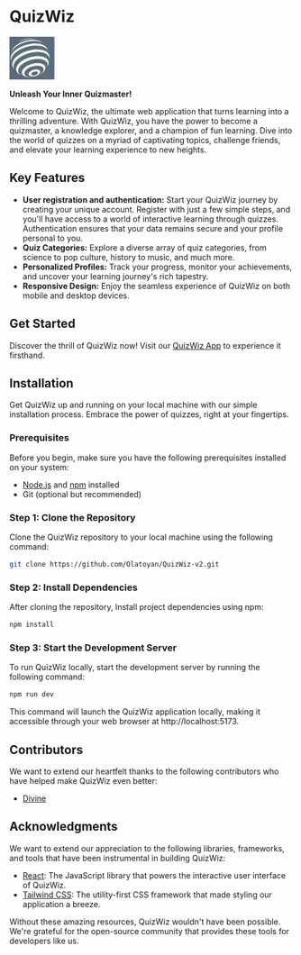# QuizWiz

![QuizWiz Logo](public/logo.jpeg)

**Unleash Your Inner Quizmaster!**

Welcome to QuizWiz, the ultimate web application that turns learning into a thrilling adventure. With QuizWiz, you have the power to become a quizmaster, a knowledge explorer, and a champion of fun learning. Dive into the world of quizzes on a myriad of captivating topics, challenge friends, and elevate your learning experience to new heights.

## Key Features

- **User registration and authentication:** Start your QuizWiz journey by creating your unique account. Register with just a few simple steps, and you'll have access to a world of interactive learning through quizzes. Authentication ensures that your data remains secure and your profile personal to you.
- **Quiz Categories:** Explore a diverse array of quiz categories, from science to pop culture, history to music, and much more.
- **Personalized Profiles:** Track your progress, monitor your achievements, and uncover your learning journey's rich tapestry.
- **Responsive Design:** Enjoy the seamless experience of QuizWiz on both mobile and desktop devices.

## Get Started

Discover the thrill of QuizWiz now! Visit our [QuizWiz App](https://quizwiz-hackathon.netlify.app) to experience it firsthand.

## Installation

Get QuizWiz up and running on your local machine with our simple installation process. Embrace the power of quizzes, right at your fingertips.

### Prerequisites

Before you begin, make sure you have the following prerequisites installed on your system:

- [Node.js](https://nodejs.org/) and [npm](https://www.npmjs.com/) installed
- Git (optional but recommended)

### Step 1: Clone the Repository

Clone the QuizWiz repository to your local machine using the following command:

```bash
git clone https://github.com/Olatoyan/QuizWiz-v2.git
```

### Step 2: Install Dependencies

After cloning the repository, Install project dependencies using npm:

```bash
npm install
```

### Step 3: Start the Development Server

To run QuizWiz locally, start the development server by running the following command:

```bash
npm run dev
```

This command will launch the QuizWiz application locally, making it accessible through your web browser at http://localhost:5173.

## Contributors

We want to extend our heartfelt thanks to the following contributors who have helped make QuizWiz even better:

- [Divine](https://github.com/divineamunega)

## Acknowledgments

We want to extend our appreciation to the following libraries, frameworks, and tools that have been instrumental in building QuizWiz:

- [React](https://reactjs.org/): The JavaScript library that powers the interactive user interface of QuizWiz.
- [Tailwind CSS](https://tailwindcss.com/): The utility-first CSS framework that made styling our application a breeze.

Without these amazing resources, QuizWiz wouldn't have been possible. We're grateful for the open-source community that provides these tools for developers like us.
